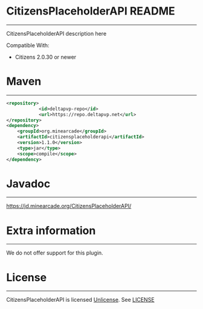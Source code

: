 CitizensPlaceholderAPI README
===
---

CitizensPlaceholderAPI description here

Compatible With:
- Citizens 2.0.30 or newer

Maven
===
---

```xml
<repository>
            <id>deltapvp-repo</id>
            <url>https://repo.deltapvp.net</url>
</repository>
<dependency>
	<groupId>org.minearcade</groupId>
	<artifactId>citizensplaceholderapi</artifactId>
	<version>1.1.0</version>
	<type>jar</type>
	<scope>compile</scope>
</dependency>
```

Javadoc
===
---

https://jd.minearcade.org/CitizensPlaceholderAPI/

Extra information
===
---

We do not offer support for this plugin.

License
===
---

CitizensPlaceholderAPI is licensed [Unlicense](https://tldrlegal.com/license/unlicense). See [LICENSE](LICENSE)